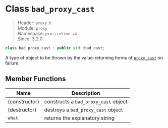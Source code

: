 # Class `bad_proxy_cast`

> Header: `proxy.h`  
> Module: `proxy`  
> Namespace: `pro::inline v4`  
> Since: 3.2.0

```cpp
class bad_proxy_cast : public std::bad_cast;
```

A type of object to be thrown by the value-returning forms of [`proxy_cast`](skills_rtti/proxy_cast.md) on failure.

## Member Functions

| Name          | Description                          |
| ------------- | ------------------------------------ |
| (constructor) | constructs a `bad_proxy_cast` object |
| (destructor)  | destroys a `bad_proxy_cast` object   |
| `what`        | returns the explanatory string       |
